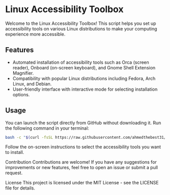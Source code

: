 # Linux Accessibility Toolbox

Welcome to the Linux Accessibility Toolbox! This script helps you set up accessibility tools on various Linux distributions to make your computing experience more accessible.

## Features

- Automated installation of accessibility tools such as Orca (screen reader), Onboard (on-screen keyboard), and Gnome Shell Extension Magnifier.
- Compatibility with popular Linux distributions including Fedora, Arch Linux, and Debian.
- User-friendly interface with interactive mode for selecting installation options.

## Usage

You can launch the script directly from GitHub without downloading it. Run the following command in your terminal:

```bash
bash -c "$(curl -fsSL https://raw.githubusercontent.com/ahmedthebest31/linux-accessibility-toolbox/main/main.sh)"
```

Follow the on-screen instructions to select the accessibility tools you want to install.

Contribution
Contributions are welcome! If you have any suggestions for improvements or new features, feel free to open an issue or submit a pull request.

License
This project is licensed under the MIT License - see the LICENSE file for details.
